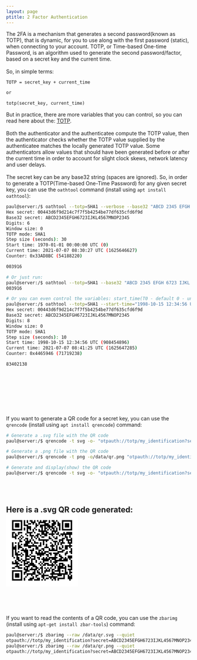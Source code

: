 ```yaml
---
layout: page
ptitle: 2 Factor Authentication
---
```

The 2FA is a mechanism that generates a second password(known as TOTP), that is dynamic, for you to use along with the first password (static), when connecting to your account. TOTP, or Time-based One-time Password, is an algorithm used to generate the second password/factor, based on a secret key and the current time.
<br/><br/>
So, in simple terms:
```txt
TOTP = secret_key + current_time

or

totp(secret_key, current_time)
```
But in practice, there are more variables that you can control, so you can read here about the: [TOTP](https://en.wikipedia.org/wiki/Time-based_One-Time_Password).
<br/><br/>
Both the authenticator and the authenticatee compute the TOTP value, then the authenticator checks whether the TOTP value supplied by the authenticatee matches the locally generated TOTP value. Some authenticators allow values that should have been generated before or after the current time in order to account for slight clock skews, network latency and user delays.
<br/><br/>
The secret key can be any base32 string (spaces are ignored). So, in order to generate a TOTP(Time-based One-Time Password) for any given secret key, you can use the `oathtool` command (install using `apt install oathtool`):
```bash
paul@server:/$ oathtool --totp=SHA1 --verbose --base32 "ABCD 2345 EFGH 6723 IJKL 4567 MNOP 2345"
Hex secret: 00443d6f9d214c7f7f5b4254be77df635cfd6f9d
Base32 secret: ABCD2345EFGH6723IJKL4567MNOP2345
Digits: 6
Window size: 0
TOTP mode: SHA1
Step size (seconds): 30
Start time: 1970-01-01 00:00:00 UTC (0)
Current time: 2021-07-07 08:30:27 UTC (1625646627)
Counter: 0x33AD8BC (54188220)

003916

# Or just run:
paul@server:/$ oathtool --totp=SHA1 --base32 "ABCD 2345 EFGH 6723 IJKL 4567 MNOP 2345"
003916

# Or you can even control the variables: start_time(T0 - default 0 - unix epoch), time_interval(Tx - default: 30s), current_time(T - default: now), digits(default: 6):
paul@server:/$ oathtool --totp=SHA1 --start-time="1998-10-15 12:34:56 UTC" --time-step-size=10s --now="2021-07-07 08:41:25 UTC" --digits=8 --base32 "ABCD 2345 EFGH 6723 IJKL 4567 MNOP 2345" --verbose
Hex secret: 00443d6f9d214c7f7f5b4254be77df635cfd6f9d
Base32 secret: ABCD2345EFGH6723IJKL4567MNOP2345
Digits: 8
Window size: 0
TOTP mode: SHA1
Step size (seconds): 10
Start time: 1998-10-15 12:34:56 UTC (908454896)
Current time: 2021-07-07 08:41:25 UTC (1625647285)
Counter: 0x4465946 (71719238)

83402138
```
<br/><br/>
---
<br/><br/>
If you want to generate a QR code for a secret key, you can use the `qrencode` (install using `apt install qrencode`) command:
```bash
# Generate a .svg file with the QR code 
paul@server:/$ qrencode -t svg -o- "otpauth://totp/my_identification?secret=ABCD2345EFGH6723IJKL4567MNOP2345&issuer=my_company&algorithm=SHA1&digits=6&period=30"

# Generate a .png file with the QR code 
paul@server:/$ qrencode -t png -o/data/qr.png "otpauth://totp/my_identification?secret=ABCD2345EFGH6723IJKL4567MNOP2345&issuer=my_company&algorithm=SHA1&digits=6&period=30"

# Generate and display(show) the QR code
paul@server:/$ qrencode -t svg -o- "otpauth://totp/my_identification?secret=ABCD2345EFGH6723IJKL4567MNOP2345&issuer=my_company&algorithm=SHA1&digits=6&period=30" | display
```
<br/><br/>
Here is a .svg QR code generated:
<svg width="5.19cm" height="5.19cm" viewBox="0 0 49 49" preserveAspectRatio="none" version="1.1" xmlns="http://www.w3.org/2000/svg">
	<g id="QRcode">
		<rect x="0" y="0" width="49" height="49" fill="#ffffff"/>
		<path style="stroke:#000000" transform="translate(4,4.5)" d="M0,0h1M1,0h1M2,0h1M3,0h1M4,0h1M5,0h1M6,0h1M8,0h1M10,0h1M12,0h1M13,0h1M15,0h1M17,0h1M19,0h1M21,0h1M22,0h1M23,0h1M25,0h1M27,0h1M28,0h1M30,0h1M34,0h1M35,0h1M36,0h1M37,0h1M38,0h1M39,0h1M40,0h1M0,1h1M6,1h1M8,1h1M10,1h1M13,1h1M14,1h1M15,1h1M18,1h1M19,1h1M20,1h1M21,1h1M22,1h1M25,1h1M28,1h1M29,1h1M31,1h1M34,1h1M40,1h1M0,2h1M2,2h1M3,2h1M4,2h1M6,2h1M8,2h1M11,2h1M12,2h1M14,2h1M16,2h1M18,2h1M22,2h1M23,2h1M24,2h1M27,2h1M28,2h1M29,2h1M31,2h1M32,2h1M34,2h1M36,2h1M37,2h1M38,2h1M40,2h1M0,3h1M2,3h1M3,3h1M4,3h1M6,3h1M8,3h1M9,3h1M10,3h1M16,3h1M17,3h1M19,3h1M20,3h1M21,3h1M22,3h1M23,3h1M24,3h1M25,3h1M27,3h1M28,3h1M31,3h1M32,3h1M34,3h1M36,3h1M37,3h1M38,3h1M40,3h1M0,4h1M2,4h1M3,4h1M4,4h1M6,4h1M10,4h1M11,4h1M12,4h1M16,4h1M19,4h1M20,4h1M22,4h1M24,4h1M25,4h1M26,4h1M27,4h1M29,4h1M32,4h1M34,4h1M36,4h1M37,4h1M38,4h1M40,4h1M0,5h1M6,5h1M8,5h1M10,5h1M11,5h1M12,5h1M15,5h1M20,5h1M22,5h1M23,5h1M25,5h1M27,5h1M28,5h1M30,5h1M32,5h1M34,5h1M40,5h1M0,6h1M1,6h1M2,6h1M3,6h1M4,6h1M5,6h1M6,6h1M8,6h1M10,6h1M12,6h1M14,6h1M16,6h1M18,6h1M20,6h1M22,6h1M24,6h1M26,6h1M28,6h1M30,6h1M32,6h1M34,6h1M35,6h1M36,6h1M37,6h1M38,6h1M39,6h1M40,6h1M10,7h1M14,7h1M18,7h1M19,7h1M20,7h1M21,7h1M22,7h1M23,7h1M27,7h1M28,7h1M29,7h1M30,7h1M0,8h1M1,8h1M4,8h1M5,8h1M6,8h1M10,8h1M11,8h1M12,8h1M13,8h1M15,8h1M20,8h1M21,8h1M23,8h1M24,8h1M27,8h1M29,8h1M31,8h1M35,8h1M37,8h1M38,8h1M39,8h1M40,8h1M0,9h1M2,9h1M4,9h1M9,9h1M12,9h1M17,9h1M18,9h1M20,9h1M21,9h1M22,9h1M23,9h1M25,9h1M26,9h1M27,9h1M28,9h1M30,9h1M31,9h1M33,9h1M34,9h1M35,9h1M36,9h1M37,9h1M38,9h1M39,9h1M40,9h1M0,10h1M2,10h1M3,10h1M6,10h1M10,10h1M12,10h1M13,10h1M14,10h1M16,10h1M17,10h1M19,10h1M22,10h1M23,10h1M27,10h1M32,10h1M34,10h1M36,10h1M39,10h1M0,11h1M1,11h1M2,11h1M5,11h1M7,11h1M13,11h1M15,11h1M17,11h1M20,11h1M21,11h1M25,11h1M28,11h1M30,11h1M36,11h1M37,11h1M39,11h1M2,12h1M4,12h1M6,12h1M9,12h1M10,12h1M13,12h1M16,12h1M18,12h1M25,12h1M26,12h1M29,12h1M30,12h1M34,12h1M35,12h1M37,12h1M40,12h1M5,13h1M8,13h1M10,13h1M12,13h1M14,13h1M18,13h1M19,13h1M20,13h1M21,13h1M22,13h1M23,13h1M24,13h1M27,13h1M32,13h1M33,13h1M34,13h1M37,13h1M38,13h1M39,13h1M40,13h1M5,14h1M6,14h1M9,14h1M10,14h1M11,14h1M12,14h1M15,14h1M21,14h1M23,14h1M28,14h1M29,14h1M30,14h1M32,14h1M34,14h1M38,14h1M40,14h1M0,15h1M2,15h1M4,15h1M9,15h1M10,15h1M11,15h1M13,15h1M15,15h1M16,15h1M17,15h1M19,15h1M21,15h1M26,15h1M29,15h1M31,15h1M33,15h1M34,15h1M35,15h1M38,15h1M39,15h1M40,15h1M0,16h1M4,16h1M6,16h1M8,16h1M9,16h1M10,16h1M14,16h1M19,16h1M21,16h1M23,16h1M27,16h1M29,16h1M31,16h1M33,16h1M39,16h1M0,17h1M2,17h1M4,17h1M5,17h1M8,17h1M9,17h1M10,17h1M11,17h1M12,17h1M13,17h1M14,17h1M15,17h1M16,17h1M18,17h1M19,17h1M23,17h1M26,17h1M27,17h1M28,17h1M30,17h1M34,17h1M36,17h1M37,17h1M38,17h1M39,17h1M40,17h1M0,18h1M1,18h1M2,18h1M4,18h1M5,18h1M6,18h1M11,18h1M12,18h1M16,18h1M17,18h1M22,18h1M23,18h1M24,18h1M27,18h1M30,18h1M32,18h1M34,18h1M36,18h1M37,18h1M39,18h1M0,19h1M1,19h1M2,19h1M4,19h1M7,19h1M9,19h1M14,19h1M16,19h1M17,19h1M20,19h1M21,19h1M25,19h1M27,19h1M28,19h1M30,19h1M32,19h1M33,19h1M36,19h1M37,19h1M40,19h1M0,20h1M2,20h1M6,20h1M7,20h1M8,20h1M9,20h1M10,20h1M12,20h1M13,20h1M14,20h1M18,20h1M19,20h1M21,20h1M25,20h1M26,20h1M27,20h1M28,20h1M29,20h1M30,20h1M34,20h1M35,20h1M40,20h1M0,21h1M2,21h1M4,21h1M8,21h1M9,21h1M10,21h1M13,21h1M16,21h1M18,21h1M20,21h1M22,21h1M23,21h1M24,21h1M31,21h1M32,21h1M33,21h1M34,21h1M37,21h1M39,21h1M40,21h1M0,22h1M2,22h1M3,22h1M6,22h1M9,22h1M10,22h1M13,22h1M16,22h1M17,22h1M18,22h1M19,22h1M20,22h1M21,22h1M22,22h1M25,22h1M26,22h1M28,22h1M29,22h1M30,22h1M31,22h1M36,22h1M37,22h1M40,22h1M0,23h1M2,23h1M3,23h1M4,23h1M5,23h1M7,23h1M9,23h1M10,23h1M12,23h1M17,23h1M18,23h1M19,23h1M20,23h1M21,23h1M23,23h1M24,23h1M26,23h1M29,23h1M30,23h1M32,23h1M36,23h1M0,24h1M3,24h1M6,24h1M9,24h1M10,24h1M11,24h1M13,24h1M14,24h1M15,24h1M19,24h1M24,24h1M29,24h1M32,24h1M33,24h1M38,24h1M39,24h1M40,24h1M1,25h1M3,25h1M4,25h1M9,25h1M12,25h1M15,25h1M17,25h1M18,25h1M21,25h1M23,25h1M25,25h1M26,25h1M27,25h1M28,25h1M29,25h1M30,25h1M33,25h1M34,25h1M36,25h1M38,25h1M39,25h1M40,25h1M3,26h1M4,26h1M6,26h1M9,26h1M10,26h1M11,26h1M13,26h1M14,26h1M15,26h1M18,26h1M20,26h1M21,26h1M22,26h1M23,26h1M24,26h1M25,26h1M27,26h1M28,26h1M29,26h1M32,26h1M33,26h1M35,26h1M36,26h1M37,26h1M39,26h1M2,27h1M4,27h1M5,27h1M7,27h1M8,27h1M9,27h1M13,27h1M16,27h1M21,27h1M22,27h1M23,27h1M24,27h1M26,27h1M29,27h1M30,27h1M31,27h1M32,27h1M33,27h1M34,27h1M35,27h1M36,27h1M37,27h1M40,27h1M0,28h1M2,28h1M3,28h1M6,28h1M8,28h1M10,28h1M11,28h1M13,28h1M16,28h1M19,28h1M21,28h1M26,28h1M28,28h1M29,28h1M30,28h1M40,28h1M0,29h1M1,29h1M2,29h1M3,29h1M4,29h1M8,29h1M9,29h1M10,29h1M12,29h1M13,29h1M14,29h1M18,29h1M20,29h1M22,29h1M23,29h1M24,29h1M27,29h1M29,29h1M32,29h1M33,29h1M34,29h1M40,29h1M3,30h1M5,30h1M6,30h1M8,30h1M11,30h1M12,30h1M13,30h1M14,30h1M15,30h1M19,30h1M21,30h1M22,30h1M24,30h1M25,30h1M26,30h1M27,30h1M28,30h1M30,30h1M32,30h1M34,30h1M35,30h1M38,30h1M40,30h1M2,31h1M3,31h1M4,31h1M9,31h1M10,31h1M11,31h1M14,31h1M15,31h1M16,31h1M20,31h1M27,31h1M29,31h1M31,31h1M32,31h1M33,31h1M34,31h1M36,31h1M38,31h1M39,31h1M40,31h1M0,32h1M1,32h1M4,32h1M5,32h1M6,32h1M8,32h1M10,32h1M13,32h1M16,32h1M17,32h1M19,32h1M20,32h1M22,32h1M24,32h1M26,32h1M29,32h1M31,32h1M32,32h1M33,32h1M34,32h1M35,32h1M36,32h1M40,32h1M8,33h1M9,33h1M10,33h1M12,33h1M13,33h1M14,33h1M15,33h1M16,33h1M18,33h1M20,33h1M23,33h1M25,33h1M27,33h1M28,33h1M31,33h1M32,33h1M36,33h1M38,33h1M39,33h1M40,33h1M0,34h1M1,34h1M2,34h1M3,34h1M4,34h1M5,34h1M6,34h1M9,34h1M10,34h1M11,34h1M15,34h1M17,34h1M20,34h1M22,34h1M23,34h1M24,34h1M25,34h1M27,34h1M29,34h1M30,34h1M31,34h1M32,34h1M34,34h1M36,34h1M39,34h1M0,35h1M6,35h1M8,35h1M9,35h1M14,35h1M15,35h1M17,35h1M18,35h1M20,35h1M22,35h1M27,35h1M28,35h1M32,35h1M36,35h1M37,35h1M39,35h1M40,35h1M0,36h1M2,36h1M3,36h1M4,36h1M6,36h1M8,36h1M10,36h1M11,36h1M12,36h1M13,36h1M14,36h1M15,36h1M18,36h1M19,36h1M21,36h1M26,36h1M27,36h1M28,36h1M29,36h1M30,36h1M31,36h1M32,36h1M33,36h1M34,36h1M35,36h1M36,36h1M37,36h1M39,36h1M0,37h1M2,37h1M3,37h1M4,37h1M6,37h1M10,37h1M13,37h1M16,37h1M17,37h1M20,37h1M21,37h1M22,37h1M23,37h1M24,37h1M27,37h1M31,37h1M32,37h1M33,37h1M35,37h1M38,37h1M40,37h1M0,38h1M2,38h1M3,38h1M4,38h1M6,38h1M9,38h1M14,38h1M16,38h1M20,38h1M21,38h1M25,38h1M26,38h1M27,38h1M28,38h1M29,38h1M30,38h1M35,38h1M38,38h1M39,38h1M40,38h1M0,39h1M6,39h1M8,39h1M12,39h1M13,39h1M14,39h1M17,39h1M18,39h1M21,39h1M23,39h1M24,39h1M26,39h1M28,39h1M29,39h1M31,39h1M32,39h1M33,39h1M34,39h1M35,39h1M38,39h1M39,39h1M40,39h1M0,40h1M1,40h1M2,40h1M3,40h1M4,40h1M5,40h1M6,40h1M8,40h1M11,40h1M12,40h1M13,40h1M15,40h1M16,40h1M17,40h1M18,40h1M20,40h1M22,40h1M27,40h1M29,40h1M31,40h1M39,40h1"/>
	</g>
</svg>
<br/><br/>
---
<br/><br/>
If you want to read the contents of a QR code, you can use the `zbarimg` (install using `apt-get install zbar-tools`) command:
```bash
paul@server:/$ zbarimg --raw /data/qr.svg --quiet
otpauth://totp/my_identification?secret=ABCD2345EFGH6723IJKL4567MNOP2345&issuer=my_company&algorithm=SHA1&digits=6&period=30
paul@server:/$ zbarimg --raw /data/qr.png --quiet
otpauth://totp/my_identification?secret=ABCD2345EFGH6723IJKL4567MNOP2345&issuer=my_company&algorithm=SHA1&digits=6&period=30
```
